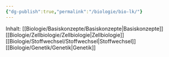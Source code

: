 ```yaml
---
{"dg-publish":true,"permalink":"/biologie/bio-lk/"}
---
```



Inhalt:
[[Biologie/Basiskonzepte/Basiskonzepte\|Basiskonzepte]]
[[Biologie/Zellbiologie/Zellbiologie\|Zellbiologie]]
[[Biologie/Stoffwechsel/Stoffwechsel\|Stoffwechsel]]
[[Biologie/Genetik/Genetik\|Genetik]]